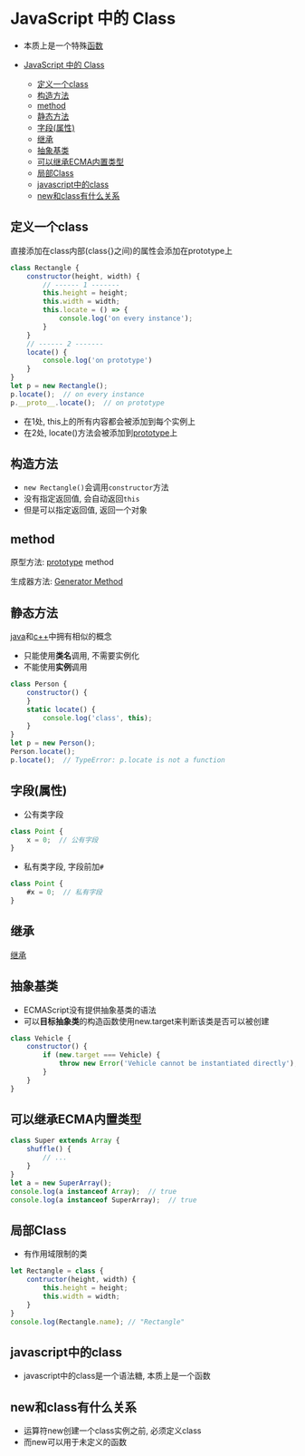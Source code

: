 # JavaScript 中的 Class

- 本质上是一个特殊[函数](JavaScript_Function.md)

- [JavaScript 中的 Class](#javascript-中的-class)
  - [定义一个class](#定义一个class)
  - [构造方法](#构造方法)
  - [method](#method)
  - [静态方法](#静态方法)
  - [字段(属性)](#字段属性)
  - [继承](#继承)
  - [抽象基类](#抽象基类)
  - [可以继承ECMA内置类型](#可以继承ecma内置类型)
  - [局部Class](#局部class)
  - [javascript中的class](#javascript中的class)
  - [new和class有什么关系](#new和class有什么关系)

## 定义一个class

直接添加在class内部(class{}之间)的属性会添加在prototype上

```js
class Rectangle {
    constructor(height, width) {
        // ------ 1 -------
        this.height = height;
        this.width = width;
        this.locate = () => {
            console.log('on every instance');
        }
    }
    // ------ 2 -------
    locate() {
        console.log('on prototype')
    }
}
let p = new Rectangle();
p.locate();  // on every instance
p.__proto__.locate();  // on prototype
```

- 在1处, this上的所有内容都会被添加到每个实例上
- 在2处, locate()方法会被添加到[prototype](JavaScript_Prototype.md)上

## 构造方法

- `new Rectangle()`会调用`constructor`方法
- 没有指定返回值, 会自动返回`this`
- 但是可以指定返回值, 返回一个对象

## method

原型方法: [prototype](JavaScript_Prototype.md) method

生成器方法: [Generator Method](JavaScript_Generator_Function.md)

## 静态方法

[java](Java_Method.md#静态方法)和[c++](c++_Static_Member.md)中拥有相似的概念

- 只能使用**类名**调用, 不需要实例化
- 不能使用**实例**调用

```js
class Person {
    constructor() {
    }
    static locate() {
        console.log('class', this);
    }
}
let p = new Person();
Person.locate();
p.locate();  // TypeError: p.locate is not a function
```

## 字段(属性)

- 公有类字段

```js
class Point {
    x = 0;  // 公有字段
}
```

- 私有类字段, 字段前加`#`

```js
class Point {
    #x = 0;  // 私有字段
}
```

## 继承

[继承](JavaScript_Inheritance.md#类的继承)

## 抽象基类

- ECMAScript没有提供抽象基类的语法
- 可以**目标抽象类**的构造函数使用new.target来判断该类是否可以被创建

```js
class Vehicle {
    constructor() {
        if (new.target === Vehicle) {
            throw new Error('Vehicle cannot be instantiated directly');
        }
    }
}
```

## 可以继承ECMA内置类型

```js
class Super extends Array {
    shuffle() {
        // ...
    }
}
let a = new SuperArray();
console.log(a instanceof Array);  // true
console.log(a instanceof SuperArray);  // true
```

## 局部Class

- 有作用域限制的类

```js
let Rectangle = class {
    contructor(height, width) {
        this.height = height;
        this.width = width;
    }
}
console.log(Rectangle.name); // "Rectangle"
```
## javascript中的class

- javascript中的class是一个语法糖, 本质上是一个函数

## new和class有什么关系

- 运算符new创建一个class实例之前, 必须定义class
- 而new可以用于未定义的函数

